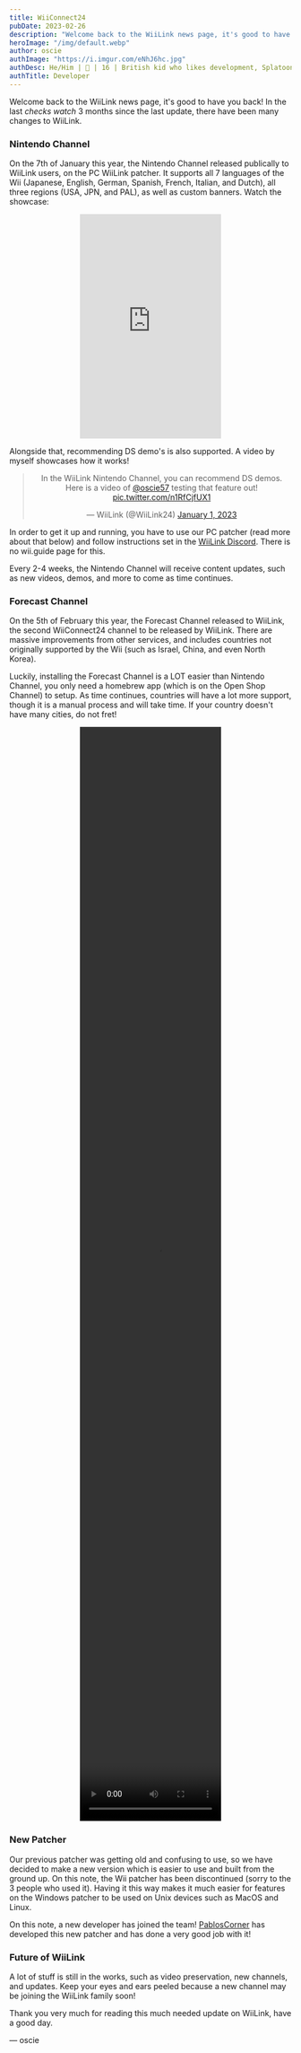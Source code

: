 ```yaml
---
title: WiiConnect24
pubDate: 2023-02-26
description: "Welcome back to the WiiLink news page, it's good to have you back! In the last *checks watch* 3 months since the last update, there have been many changes to WiiLink."
heroImage: "/img/default.webp"
author: oscie
authImage: "https://i.imgur.com/eNhJ6hc.jpg"
authDesc: He/Him | 🏴󠁧󠁢󠁥󠁮󠁧󠁿 | 16 | British kid who likes development, Splatoon, and rhythm gaming. May or may not own one too many squid plushies...
authTitle: Developer
---
```


Welcome back to the WiiLink news page, it's good to have you back! In the last *checks watch* 3 months since the last update, there have been many changes to WiiLink.

### Nintendo Channel

On the 7th of January this year, the Nintendo Channel released publically to WiiLink users, on the PC WiiLink patcher. It supports all 7 languages of the Wii (Japanese, English, German, Spanish, French, Italian, and Dutch), all three regions (USA, JPN, and PAL), as well as custom banners. Watch the showcase:

<center><iframe width="50%" height="400" src="https://www.youtube.com/embed/exDBfMbewYI" title="YouTube video player" frameborder="0" allow="accelerometer; autoplay; clipboard-write; encrypted-media; gyroscope; picture-in-picture; web-share" allowfullscreen></iframe></center>

Alongside that, recommending DS demo's is also supported. A video by myself showcases how it works!

<center><blockquote class="twitter-tweet"><p lang="en" dir="ltr">In the WiiLink Nintendo Channel, you can recommend DS demos. Here is a video of <a href="https://twitter.com/oscie57?ref_src=twsrc%5Etfw">@oscie57</a> testing that feature out! <a href="https://t.co/n1RfCjfUX1">pic.twitter.com/n1RfCjfUX1</a></p>&mdash; WiiLink (@WiiLink24) <a href="https://twitter.com/WiiLink24/status/1609615718533799937?ref_src=twsrc%5Etfw">January 1, 2023</a></blockquote> <script async src="https://platform.twitter.com/widgets.js" charset="utf-8"></script></center>

In order to get it up and running, you have to use our PC patcher (read more about that below) and follow instructions set in the [WiiLink Discord](https://discord.gg/wiilink). There is no wii.guide page for this.

Every 2-4 weeks, the Nintendo Channel will receive content updates, such as new videos, demos, and more to come as time continues.

### Forecast Channel

On the 5th of February this year, the Forecast Channel released to WiiLink, the second WiiConnect24 channel to be released by WiiLink. There are massive improvements from other services, and includes countries not originally supported by the Wii (such as Israel, China, and even North Korea).

Luckily, installing the Forecast Channel is a LOT easier than Nintendo Channel, you only need a homebrew app (which is on the Open Shop Channel) to setup. As time continues, countries will have a lot more support, though it is a manual process and will take time. If your country doesn't have many cities, do not fret!

<center><video width="50%" height="50%" controls><source src="https://cdn.discordapp.com/attachments/750582939443527730/1073368111694233630/Forecast_Channel_-_New_Locations.mp4"></video></center>

### New Patcher

Our previous patcher was getting old and confusing to use, so we have decided to make a new version which is easier to use and built from the ground up. On this note, the Wii patcher has been discontinued (sorry to the 3 people who used it). Having it this way makes it much easier for features on the Windows patcher to be used on Unix devices such as MacOS and Linux.

On this note, a new developer has joined the team! [PablosCorner](https://github.com/PablosCorner) has developed this new patcher and has done a very good job with it!

### Future of WiiLink

A lot of stuff is still in the works, such as video preservation, new channels, and updates. Keep your eyes and ears peeled because a new channel may be joining the WiiLink family soon!

Thank you very much for reading this much needed update on WiiLink, have a good day.

&mdash; oscie
